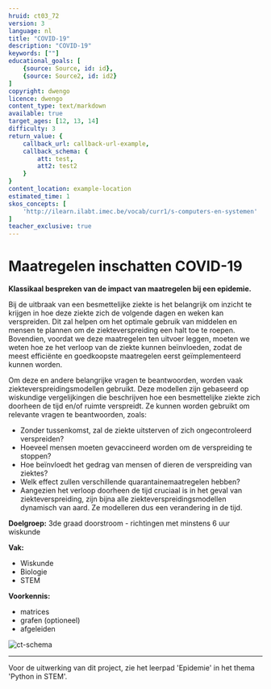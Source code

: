 ```yaml
---
hruid: ct03_72
version: 3
language: nl
title: "COVID-19"
description: "COVID-19"
keywords: [""]
educational_goals: [
    {source: Source, id: id}, 
    {source: Source2, id: id2}
]
copyright: dwengo
licence: dwengo
content_type: text/markdown
available: true
target_ages: [12, 13, 14]
difficulty: 3
return_value: {
    callback_url: callback-url-example,
    callback_schema: {
        att: test,
        att2: test2
    }
}
content_location: example-location
estimated_time: 1
skos_concepts: [
    'http://ilearn.ilabt.imec.be/vocab/curr1/s-computers-en-systemen'
]
teacher_exclusive: true
---
```

# Maatregelen inschatten COVID-19

**Klassikaal bespreken van de impact van maatregelen bij een epidemie.**

Bij de uitbraak van een besmettelijke ziekte is het belangrijk om inzicht te krijgen in hoe deze ziekte zich de volgende dagen en weken kan verspreiden. Dit zal helpen om het optimale gebruik van middelen en mensen te plannen om de ziekteverspreiding een halt toe te roepen. Bovendien, voordat we deze maatregelen ten uitvoer leggen, moeten we weten hoe ze het verloop van de ziekte kunnen beïnvloeden, zodat de meest efficiënte en goedkoopste maatregelen eerst geïmplementeerd kunnen worden.

Om deze en andere belangrijke vragen te beantwoorden, worden vaak ziekteverspreidingsmodellen gebruikt. Deze modellen zijn gebaseerd op wiskundige vergelijkingen die beschrijven hoe een besmettelijke ziekte zich doorheen de tijd en/of ruimte verspreidt. Ze kunnen worden gebruikt om relevante vragen te beantwoorden, zoals:

* Zonder tussenkomst, zal de ziekte uitsterven of zich ongecontroleerd verspreiden?
* Hoeveel mensen moeten gevaccineerd worden om de verspreiding te stoppen?
* Hoe beïnvloedt het gedrag van mensen of dieren de verspreiding van ziektes?
* Welk effect zullen verschillende quarantainemaatregelen hebben?
* Aangezien het verloop doorheen de tijd cruciaal is in het geval van ziekteverspreiding, zijn bijna alle ziekteverspreidingsmodellen dynamisch van aard. Ze modelleren dus een verandering in de tijd. 

**Doelgroep:** 3de graad doorstroom - richtingen met minstens 6 uur wiskunde

**Vak:** 
* Wiskunde 
* Biologie 
* STEM

**Voorkennis:** 
* matrices
* grafen (optioneel)
* afgeleiden

![ct-schema](@learning-object/m_ct03_72/nl/3)

---

Voor de uitwerking van dit project, zie het leerpad 'Epidemie' in het thema 'Python in STEM'. 
